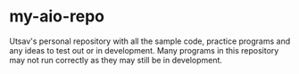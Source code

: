 # my-aio-repo
Utsav's personal repository with all the sample code, practice programs and any ideas to test out or in development.
Many programs in this repository may not run correctly as they may still be in development. 

